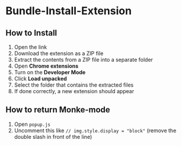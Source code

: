 # Bundle-Install-Extension
## How to Install
1. Open the link
2. Download the extension as a ZIP file
3. Extract the contents from a ZIP file into a separate folder
4. Open **Chrome extensions**
5. Turn on the **Developer Mode**
6. Click **************************Load unpacked**************************
7. Select the folder that contains the extracted files
8. If done correctly, a new extension should appear

## How to return Monke-mode
1. Open `popup.js`
2. Uncomment this like `// img.style.display = "block"` (remove the double slash in front of the line)
